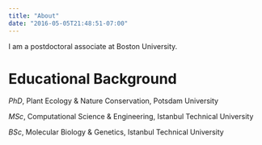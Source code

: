 ```yaml
---
title: "About"
date: "2016-05-05T21:48:51-07:00"
---
```


I am a postdoctoral associate at Boston University.

# Educational Background
*PhD*, Plant Ecology & Nature Conservation, Potsdam University

*MSc*, Computational Science & Engineering, Istanbul Technical University

*BSc*, Molecular Biology & Genetics, Istanbul Technical University